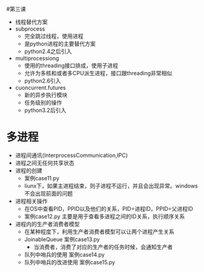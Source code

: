 #第三课
* 线程替代方案
* subprocess
    * 完全跳过线程，使用进程
    * 是python进程的主要替代方案
    * python2.4之后引入
* multiprocessiong
    * 使用的threading接口排成，使用子进程
    * 允许为多核和或者多CPU派生进程，接口跟threading非常相似
    * python2.6引入
* cuoncurrent.futures
    * 新的异步执行模块
    * 任务级别的操作
    * python3.2后引入
# 多进程
* 进程间通讯(InterprocessCommunication,IPC)
* 进程之间无任何共享状态
* 进程的创建
    * 案例case11.py
    * liunx下，如果主进程结束，则子进程不运行，并且会出现异常。windows不会出现前面的问题
* 进程相关操作
    * 在OS中查看PID，PPID以及他们的关系，PID=进程ID，PPID=父进程ID 
    * 案例case12.py 主要是用于查看多进程之间的ID关系，执行顺序关系
* 进程内的生产者消费者模型
    * 在某种程度下，利用生产者消费者模型可以让两个进程产生关系
    * JoinableQueue 案例case13.py
        * 当消费者，消费了对应的生产者的任务时候，会通知生产者
    * 队列中哨兵的使用 案例case14.py
    * 队列中哨兵的改进使用 案例case15.py
        